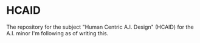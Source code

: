 # HCAID
The repository for the subject "Human Centric A.I. Design" (HCAID) for the A.I. minor I'm following as of writing this.
